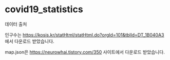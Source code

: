 # covid19_statistics

데이터 출처

인구수는
https://kosis.kr/statHtml/statHtml.do?orgId=101&tblId=DT_1B040A3 에서 다운로드 받았습니다. 

map.json은
https://neurowhai.tistory.com/350 사이트에서 다운로드 받았습니다. 
